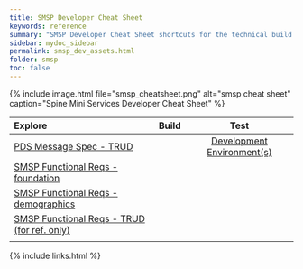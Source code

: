 ```yaml
---
title: SMSP Developer Cheat Sheet
keywords: reference
summary: "SMSP Developer Cheat Sheet shortcuts for the technical build of SMSP clients accessing the web wervice APIs"
sidebar: mydoc_sidebar
permalink: smsp_dev_assets.html
folder: smsp
toc: false
---
```


{% include image.html file="smsp_cheatsheet.png" alt="smsp cheat sheet" caption="Spine Mini Services Developer Cheat Sheet" %}

| Explore| Build | Test |
| :--------- |:-----: |:-----: |
| [PDS Message Spec - TRUD](https://isd.hscic.gov.uk/trud3/user/authenticated/group/41/pack/34/subpack/142/releases) | | [Development Environment(s)](smsp_test_environments.html) |
| [SMSP Functional Reqs - foundation](foundations_reqs.html) | |
| [SMSP Functional Reqs - demographics](demographics_reqs.html) | |
| [SMSP Functional Reqs - TRUD (for ref. only)](https://isd.hscic.gov.uk/trud3/user/authenticated/group/41/pack/30/subpack/126/releases) | |
| | |



{% include links.html %}
